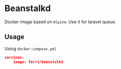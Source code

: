 # Beanstalkd

Docker image based on `Alpine`. Use it for laravel queue.

## Usage

Using `docker-compose.yml`

```json
services:
    image: ferri/beanstalkd
```